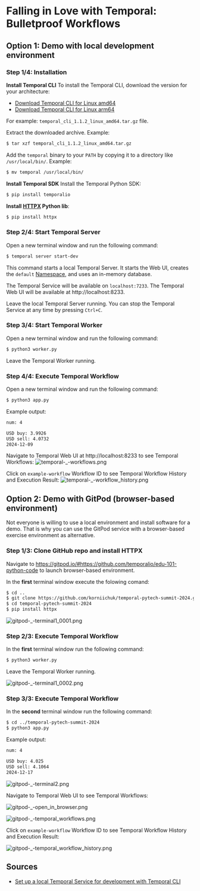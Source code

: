 # Falling in Love with Temporal: Bulletproof Workflows

## Option 1: Demo with local development environment
### Step 1/4: Installation
**Install Temporal CLI**
To install the Temporal CLI, download the version for your architecture:
- [Download Temporal CLI for Linux amd64](https://temporal.download/cli/archive/latest?platform=linux&arch=amd64)
- [Download Temporal CLI for Linux arm64](https://temporal.download/cli/archive/latest?platform=linux&arch=arm64)

For example: `temporal_cli_1.1.2_linux_amd64.tar.gz` file.

Extract the downloaded archive. Example:
```sh
$ tar xzf temporal_cli_1.1.2_linux_amd64.tar.gz
```

Add the `temporal` binary to your `PATH` by copying it to a directory like `/usr/local/bin/`.
Example:
```sh
$ mv temporal /usr/local/bin/
```

**Install Temporal SDK**
Install the Temporal Python SDK:
```sh
$ pip install temporalio
```

**Install [HTTPX](https://github.com/encode/httpx/) Python lib**:
```sh
$ pip install httpx
```

### Step 2/4: Start Temporal Server
Open a new terminal window and run the following command:
```sh
$ temporal server start-dev
```

This command starts a local Temporal Server. It starts the Web UI, creates the `default` [Namespace](https://docs.temporal.io/namespaces?_gl=1*c6vqdb*_gcl_au*MTIwMzc0ODY4OC4xNzMzMjU2NDU0*_ga*MTY3NTk4Mzk3MC4xNzMzMjU2NDU0*_ga_R90Q9SJD3D*MTczMzY5MjczMy45LjEuMTczMzY5MzM1My4wLjAuMA..), and uses an in-memory database.

The Temporal Service will be available on `localhost:7233`.
The Temporal Web UI will be available at http://localhost:8233.

Leave the local Temporal Server running. You can stop the Temporal Service at any time by pressing `Ctrl+C`.

### Step 3/4: Start Temporal Worker
Open a new terminal window and run the following command:
```sh
$ python3 worker.py
```
Leave the Temporal Worker running.

### Step 4/4: Execute Temporal Workflow
Open a new terminal window and run the following command:
```sh
$ python3 app.py
```

Example output:
```sh
num: 4

USD buy: 3.9926
USD sell: 4.0732
2024-12-09
```

Navigate to Temporal Web UI at http://localhost:8233 to see Temporal Workflows:
![temporal-_-workflows.png](img/temporal-_-workflows.png "Temporal Workflows")

Click on `example-workflow` Workflow ID to see Temporal Workflow History and Execution Result:
![temporal-_-workflow_history.png](img/temporal-_-workflow_history.png "Temporal Workflow History")

## Option 2: Demo with GitPod (browser-based environment)
Not everyone is willing to use a local environment and install software for a demo. That is why you can use the GitPod service with a browser-based exercise environment as alternative.

### Step 1/3: Clone GitHub repo and install HTTPX
Navigate to https://gitpod.io/#https://github.com/temporalio/edu-101-python-code to launch browser-based environment.

In the **first** terminal window execute the folowing comand:
```sh
$ cd ..
$ git clone https://github.com/korniichuk/temporal-pytech-summit-2024.git
$ cd temporal-pytech-summit-2024
$ pip install httpx
```
![gitpod-_-terminal1_0001.png](img/gitpod-_-terminal1_0001.png "GitPod Terminal window")

### Step 2/3: Execute Temporal Workflow
In the **first** terminal window run the following command:
```sh
$ python3 worker.py
```

Leave the Temporal Worker running.

![gitpod-_-terminal1_0002.png](img/gitpod-_-terminal1_0002.png "GitPod Terminal window")

### Step 3/3: Execute Temporal Workflow
In the **second** terminal window run the following command:
```sh
$ cd ../temporal-pytech-summit-2024
$ python3 app.py
```

Example output:
```sh
num: 4

USD buy: 4.025
USD sell: 4.1064
2024-12-17
```

![gitpod-_-terminal2.png](img/gitpod-_-terminal2.png "GitPod Terminal window")

Navigate to Temporal Web UI to see Temporal Workflows:

![gitpod-_-open_in_browser.png](img/gitpod-_-open_in_browser.png "GitPod Open in browser")

![gitpod-_-temporal_workflows.png](img/gitpod-_-temporal_workflows.png "GitPod Temporal Workflows")

Click on `example-workflow` Workflow ID to see Temporal Workflow History and Execution Result:

![gitpod-_-temporal_workflow_history.png](img/gitpod-_-temporal_workflow_history.png "GitPod Temporal Workflow History")

## Sources
- [Set up a local Temporal Service for development with Temporal CLI](https://learn.temporal.io/getting_started/python/dev_environment/?os=linux#set-up-a-local-temporal-development-cluster)
